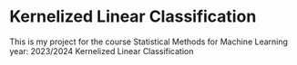 # Kernelized Linear Classification
This is my project for the course Statistical Methods for Machine Learning year: 2023/2024 Kernelized Linear Classification